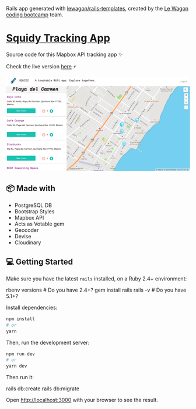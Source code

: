 Rails app generated with [lewagon/rails-templates](https://github.com/lewagon/rails-templates), created by the [Le Wagon coding bootcamp](https://www.lewagon.com) team.

# [Squidy Tracking App](http://www.squidyapp.xyz/)

Source code for this Mapbox API tracking app ✨

Check the live version [here](http://www.squidyapp.xyz/) ⚡️

![home](./public/images/home-page.png)

## 📦 Made with

- PostgreSQL DB
- Bootstrap Styles
- Mapbox API
- Acts as Votable gem
- Geocoder
- Devise 
- Cloudinary

## 💻 Getting Started

Make sure you have the latest `rails` installed, on a Ruby 2.4+ environment:

  rbenv versions # Do you have 2.4+?
  gem install rails
  rails -v # Do you have 5.1+?

Install dependencies:

```bash
npm install
# or
yarn
```

Then, run the development server:

```bash
npm run dev
# or
yarn dev
```

Then run it:

  rails db:create
  rails db:migrate

Open [http://localhost:3000](http://localhost:3000) with your browser to see the result.